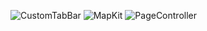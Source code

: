 ![CustomTabBar](https://user-images.githubusercontent.com/38347138/127751326-edd3594e-8976-435a-b2fc-d3f4809d27a3.gif)
![MapKit](https://user-images.githubusercontent.com/38347138/125178837-10ca6680-e1f1-11eb-8ae3-9a664bd07aa5.gif)
![PageController](https://user-images.githubusercontent.com/38347138/125178838-11fb9380-e1f1-11eb-8f1b-0f9733e14cbd.gif)
